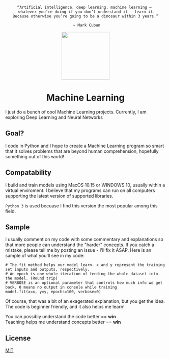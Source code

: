 <div align="center">
  
  ```
  “Artificial Intelligence, deep learning, machine learning — 
   whatever you’re doing if you don’t understand it — learn it.
   Because otherwise you’re going to be a dinosaur within 3 years.” 
   
   ~ Mark Cuban
  ```
<img src="https://media.giphy.com/media/J6ChY8sAIgiAQ0GdRu/giphy.gif" width=150>

# Machine Learning
</div>

I just do a bunch of cool Machine Learning projects. 
Currently, I am exploring Deep Learning and Neural Networks

## Goal?
I code in Python and I hope to create a Machine Learning program so smart that it solves problems that are beyond human comprehension, hopefully something out of this world!

## Compatability
I build and train models using MacOS 10.15 or WINDOWS 10, usually within a virtual enviroment.
I believe that my programs can run on all computers supporting the latest version of supported libraries.

```Python 3``` is used becuase I find this version the most popular among this field.

## Sample
I usually comment on my code with some commentary and explanations so that more people can understand the "harder" concepts.
If you catch a mistake, please tell me by posting an issue - I'll fix it ASAP.
Here is an sample of what you'll see in my code:

```
# The fit method helps our model learn. x and y represent the training set inputs and outputs, respectively.
# An epoch is one whole iteration of feeding the whole dataset into the model. (Round trip)
# VERBOSE is an optional parameter that controls how much info we get back. 0 means no output in console while training
model.fit(x=x, y=y, epochs=100, verbose=0)
```
Of course, that was a bit of an exagerated explanation, but you get the idea. The code is beginner friendly, and it also helps me learn!

You can possibly understand the code better == **win** <br>
Teaching helps me understand concepts better == **win**

## License
[MIT](https://choosealicense.com/licenses/mit/)
